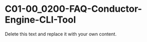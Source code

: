

# C01-00_0200-FAQ-Conductor-Engine-CLI-Tool

Delete this text and replace it with your own content.
